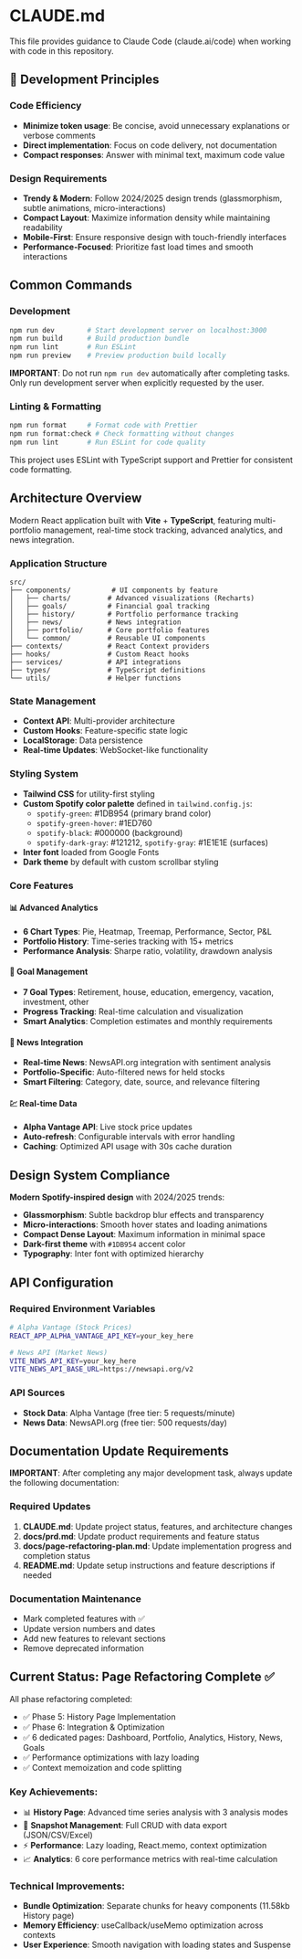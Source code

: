 # CLAUDE.md

This file provides guidance to Claude Code (claude.ai/code) when working with code in this repository.

## 🎯 Development Principles

### Code Efficiency
- **Minimize token usage**: Be concise, avoid unnecessary explanations or verbose comments
- **Direct implementation**: Focus on code delivery, not documentation
- **Compact responses**: Answer with minimal text, maximum code value

### Design Requirements
- **Trendy & Modern**: Follow 2024/2025 design trends (glassmorphism, subtle animations, micro-interactions)
- **Compact Layout**: Maximize information density while maintaining readability
- **Mobile-First**: Ensure responsive design with touch-friendly interfaces
- **Performance-Focused**: Prioritize fast load times and smooth interactions

## Common Commands

### Development
```bash
npm run dev        # Start development server on localhost:3000
npm run build      # Build production bundle
npm run lint       # Run ESLint
npm run preview    # Preview production build locally
```

**IMPORTANT**: Do not run `npm run dev` automatically after completing tasks. Only run development server when explicitly requested by the user.

### Linting & Formatting
```bash
npm run format     # Format code with Prettier
npm run format:check # Check formatting without changes
npm run lint       # Run ESLint for code quality
```

This project uses ESLint with TypeScript support and Prettier for consistent code formatting.

## Architecture Overview

Modern React application built with **Vite** + **TypeScript**, featuring multi-portfolio management, real-time stock tracking, advanced analytics, and news integration.

### Application Structure
```
src/
├── components/          # UI components by feature
│   ├── charts/         # Advanced visualizations (Recharts)
│   ├── goals/          # Financial goal tracking
│   ├── history/        # Portfolio performance tracking
│   ├── news/           # News integration
│   ├── portfolio/      # Core portfolio features
│   └── common/         # Reusable UI components
├── contexts/           # React Context providers
├── hooks/              # Custom React hooks
├── services/           # API integrations
├── types/              # TypeScript definitions
└── utils/              # Helper functions
```

### State Management
- **Context API**: Multi-provider architecture
- **Custom Hooks**: Feature-specific state logic
- **LocalStorage**: Data persistence
- **Real-time Updates**: WebSocket-like functionality

### Styling System
- **Tailwind CSS** for utility-first styling
- **Custom Spotify color palette** defined in `tailwind.config.js`:
  - `spotify-green`: #1DB954 (primary brand color)
  - `spotify-green-hover`: #1ED760
  - `spotify-black`: #000000 (background)
  - `spotify-dark-gray`: #121212, `spotify-gray`: #1E1E1E (surfaces)
- **Inter font** loaded from Google Fonts
- **Dark theme** by default with custom scrollbar styling

### Core Features

#### 📊 Advanced Analytics
- **6 Chart Types**: Pie, Heatmap, Treemap, Performance, Sector, P&L
- **Portfolio History**: Time-series tracking with 15+ metrics
- **Performance Analysis**: Sharpe ratio, volatility, drawdown analysis

#### 🎯 Goal Management
- **7 Goal Types**: Retirement, house, education, emergency, vacation, investment, other
- **Progress Tracking**: Real-time calculation and visualization
- **Smart Analytics**: Completion estimates and monthly requirements

#### 📰 News Integration
- **Real-time News**: NewsAPI.org integration with sentiment analysis
- **Portfolio-Specific**: Auto-filtered news for held stocks
- **Smart Filtering**: Category, date, source, and relevance filtering

#### 💹 Real-time Data
- **Alpha Vantage API**: Live stock price updates
- **Auto-refresh**: Configurable intervals with error handling
- **Caching**: Optimized API usage with 30s cache duration

## Design System Compliance

**Modern Spotify-inspired design** with 2024/2025 trends:
- **Glassmorphism**: Subtle backdrop blur effects and transparency
- **Micro-interactions**: Smooth hover states and loading animations
- **Compact Dense Layout**: Maximum information in minimal space
- **Dark-first theme** with `#1DB954` accent color
- **Typography**: Inter font with optimized hierarchy

## API Configuration

### Required Environment Variables
```bash
# Alpha Vantage (Stock Prices)
REACT_APP_ALPHA_VANTAGE_API_KEY=your_key_here

# News API (Market News)
VITE_NEWS_API_KEY=your_key_here
VITE_NEWS_API_BASE_URL=https://newsapi.org/v2
```

### API Sources
- **Stock Data**: Alpha Vantage (free tier: 5 requests/minute)
- **News Data**: NewsAPI.org (free tier: 500 requests/day)

## Documentation Update Requirements

**IMPORTANT**: After completing any major development task, always update the following documentation:

### Required Updates
1. **CLAUDE.md**: Update project status, features, and architecture changes
2. **docs/prd.md**: Update product requirements and feature status
3. **docs/page-refactoring-plan.md**: Update implementation progress and completion status
4. **README.md**: Update setup instructions and feature descriptions if needed

### Documentation Maintenance
- Mark completed features with ✅ 
- Update version numbers and dates
- Add new features to relevant sections
- Remove deprecated information

## Current Status: Page Refactoring Complete ✅

All phase refactoring completed:
- ✅ Phase 5: History Page Implementation
- ✅ Phase 6: Integration & Optimization
- ✅ 6 dedicated pages: Dashboard, Portfolio, Analytics, History, News, Goals
- ✅ Performance optimizations with lazy loading
- ✅ Context memoization and code splitting

### Key Achievements:
- 📊 **History Page**: Advanced time series analysis with 3 analysis modes
- 🔄 **Snapshot Management**: Full CRUD with data export (JSON/CSV/Excel)
- ⚡ **Performance**: Lazy loading, React.memo, context optimization
- 📈 **Analytics**: 6 core performance metrics with real-time calculation

### Technical Improvements:
- **Bundle Optimization**: Separate chunks for heavy components (11.58kb History page)
- **Memory Efficiency**: useCallback/useMemo optimization across contexts
- **User Experience**: Smooth navigation with loading states and Suspense